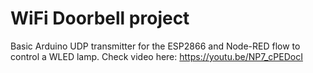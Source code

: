 # WiFi Doorbell project

Basic Arduino UDP transmitter for the ESP2866 and Node-RED flow to control a WLED lamp.
Check video here: https://youtu.be/NP7_cPEDocI